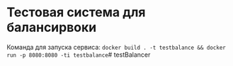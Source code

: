 # Тестовая система для балансирвоки

Команда для запуска сервиса:  `docker build . -t testbalance && docker run -p 8080:8080 -ti testbalance`# testBalancer
